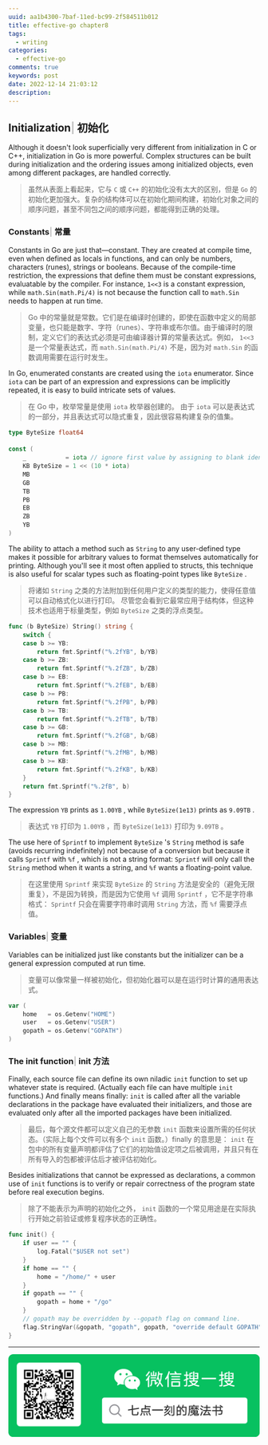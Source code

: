 ```yaml
---
uuid: aa1b4300-7baf-11ed-bc99-2f584511b012
title: effective-go chapter8
tags:
  - writing
categories:
  - effective-go
comments: true
keywords: post
date: 2022-12-14 21:03:12
description:
---
```


<!--more-->
<!-- 1. 发布前：删除草稿的 uuid -->
<!-- 2. 发布后：补充tag，category -->

## Initialization<font color=silver>&#124; </font> 初始化

Although it doesn't look superficially very different from initialization in C or C++, initialization in Go is more powerful. Complex structures can be built during initialization and the ordering issues among initialized objects, even among different packages, are handled correctly.

> 虽然从表面上看起来，它与 `C` 或 `C++` 的初始化没有太大的区别，但是 `Go` 的初始化更加强大。复杂的结构体可以在初始化期间构建，初始化对象之间的顺序问题，甚至不同包之间的顺序问题，都能得到正确的处理。

### Constants<font color=silver>&#124; </font> 常量

Constants in Go are just that—constant. They are created at compile time, even when defined as locals in functions, and can only be numbers, characters \(runes\), strings or booleans. Because of the compile-time restriction, the expressions that define them must be constant expressions, evaluatable by the compiler. For instance, `1<<3` is a constant expression, while `math.Sin(math.Pi/4)` is not because the function call to `math.Sin` needs to happen at run time.

> Go 中的常量就是常数。它们是在编译时创建的，即使在函数中定义的局部变量，也只能是数字、字符（runes）、字符串或布尔值。由于编译时的限制，定义它们的表达式必须是可由编译器计算的常量表达式。例如， `1<<3` 是一个常量表达式，而 `math.Sin(math.Pi/4)` 不是，因为对 `math.Sin` 的函数调用需要在运行时发生。

In Go, enumerated constants are created using the `iota` enumerator. Since `iota` can be part of an expression and expressions can be implicitly repeated, it is easy to build intricate sets of values.

> 在 Go 中，枚举常量是使用 `iota` 枚举器创建的。 由于 `iota` 可以是表达式的一部分，并且表达式可以隐式重复，因此很容易构建复杂的值集。

```go
type ByteSize float64

const (
    _           = iota // ignore first value by assigning to blank identifier
    KB ByteSize = 1 << (10 * iota)
    MB
    GB
    TB
    PB
    EB
    ZB
    YB
)
```

The ability to attach a method such as `String` to any user-defined type makes it possible for arbitrary values to format themselves automatically for printing. Although you'll see it most often applied to structs, this technique is also useful for scalar types such as floating-point types like `ByteSize` .

> 将诸如 `String` 之类的方法附加到任何用户定义的类型的能力，使得任意值可以自动格式化以进行打印。 尽管您会看到它最常应用于结构体，但这种技术也适用于标量类型，例如 `ByteSize` 之类的浮点类型。

```go
func (b ByteSize) String() string {
    switch {
    case b >= YB:
        return fmt.Sprintf("%.2fYB", b/YB)
    case b >= ZB:
        return fmt.Sprintf("%.2fZB", b/ZB)
    case b >= EB:
        return fmt.Sprintf("%.2fEB", b/EB)
    case b >= PB:
        return fmt.Sprintf("%.2fPB", b/PB)
    case b >= TB:
        return fmt.Sprintf("%.2fTB", b/TB)
    case b >= GB:
        return fmt.Sprintf("%.2fGB", b/GB)
    case b >= MB:
        return fmt.Sprintf("%.2fMB", b/MB)
    case b >= KB:
        return fmt.Sprintf("%.2fKB", b/KB)
    }
    return fmt.Sprintf("%.2fB", b)
}
```

The expression `YB` prints as `1.00YB` , while `ByteSize(1e13)` prints as `9.09TB` .

> 表达式 `YB` 打印为 `1.00YB` ，而 `ByteSize(1e13)` 打印为 `9.09TB` 。

The use here of `Sprintf` to implement `ByteSize` 's `String` method is safe \(avoids recurring indefinitely\) not because of a conversion but because it calls `Sprintf` with `%f` , which is not a string format: `Sprintf` will only call the `String` method when it wants a string, and `%f` wants a floating-point value.

> 在这里使用 `Sprintf` 来实现 `ByteSize` 的 `String` 方法是安全的（避免无限重复），不是因为转换，而是因为它使用 `%f` 调用 `Sprintf` ，它不是字符串格式： `Sprintf` 只会在需要字符串时调用 `String` 方法，而 `%f` 需要浮点值。

### Variables<font color=silver>&#124; </font> 变量

Variables can be initialized just like constants but the initializer can be a general expression computed at run time.

> 变量可以像常量一样被初始化，但初始化器可以是在运行时计算的通用表达式。

```go
var (
    home   = os.Getenv("HOME")
    user   = os.Getenv("USER")
    gopath = os.Getenv("GOPATH")
)
```

### The init function<font color=silver>&#124; </font> init 方法

Finally, each source file can define its own niladic `init` function to set up whatever state is required. \(Actually each file can have multiple `init` functions.\) And finally means finally: `init` is called after all the variable declarations in the package have evaluated their initializers, and those are evaluated only after all the imported packages have been initialized.

> 最后，每个源文件都可以定义自己的无参数 `init` 函数来设置所需的任何状态。（实际上每个文件可以有多个 `init` 函数。）finally 的意思是： `init` 在包中的所有变量声明都评估了它们的初始值设定项之后被调用，并且只有在所有导入的包都被评估后才被评估初始化。

Besides initializations that cannot be expressed as declarations, a common use of `init` functions is to verify or repair correctness of the program state before real execution begins.

> 除了不能表示为声明的初始化之外， `init` 函数的一个常见用途是在实际执行开始之前验证或修复程序状态的正确性。

```go
func init() {
    if user == "" {
        log.Fatal("$USER not set")
    }
    if home == "" {
        home = "/home/" + user
    }
    if gopath == "" {
        gopath = home + "/go"
    }
    // gopath may be overridden by --gopath flag on command line.
    flag.StringVar(&gopath, "gopath", gopath, "override default GOPATH")
}
```


---
![20200131220947.png](source/_posts/images/leunggeorge.github.io-image-9.png)
